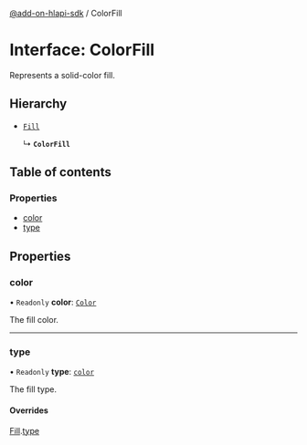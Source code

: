 [@add-on-hlapi-sdk](../overview.md) / ColorFill

# Interface: ColorFill

Represents a solid-color fill.

## Hierarchy

- [`Fill`](fill.md)

  ↳ **`ColorFill`**

## Table of contents

### Properties

- [color](color-fill.md#color)
- [type](color-fill.md#type)

## Properties

### <a id="color" name="color"></a> color

• `Readonly` **color**: [`Color`](../classes/color.md)

The fill color.

___

### <a id="type" name="type"></a> type

• `Readonly` **type**: [`color`](../enums/fill-type-value.md#color)

The fill type.

#### Overrides

[Fill](fill.md).[type](fill.md#type)
